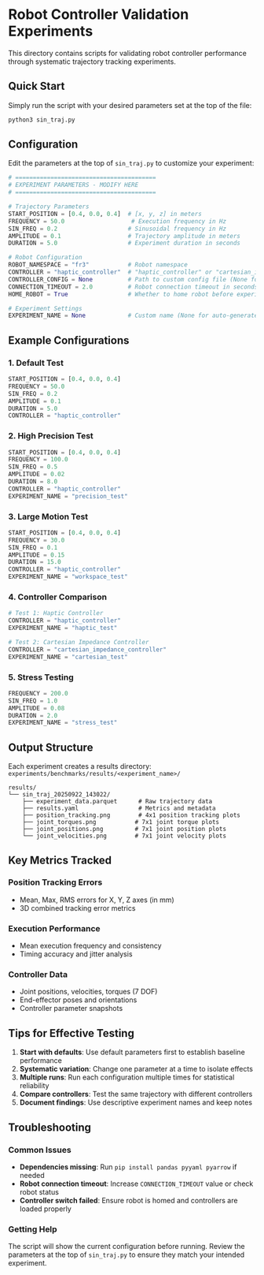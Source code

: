 # Robot Controller Validation Experiments

This directory contains scripts for validating robot controller performance through systematic trajectory tracking experiments.

## Quick Start

Simply run the script with your desired parameters set at the top of the file:

```bash
python3 sin_traj.py
```

## Configuration

Edit the parameters at the top of `sin_traj.py` to customize your experiment:

```python
# ========================================
# EXPERIMENT PARAMETERS - MODIFY HERE
# ========================================

# Trajectory Parameters
START_POSITION = [0.4, 0.0, 0.4]  # [x, y, z] in meters
FREQUENCY = 50.0                   # Execution frequency in Hz
SIN_FREQ = 0.2                    # Sinusoidal frequency in Hz
AMPLITUDE = 0.1                   # Trajectory amplitude in meters
DURATION = 5.0                    # Experiment duration in seconds

# Robot Configuration
ROBOT_NAMESPACE = "fr3"           # Robot namespace
CONTROLLER = "haptic_controller"  # "haptic_controller" or "cartesian_impedance_controller"
CONTROLLER_CONFIG = None          # Path to custom config file (None for default)
CONNECTION_TIMEOUT = 2.0          # Robot connection timeout in seconds
HOME_ROBOT = True                 # Whether to home robot before experiment

# Experiment Settings
EXPERIMENT_NAME = None            # Custom name (None for auto-generated)
```

## Example Configurations

### 1. Default Test
```python
START_POSITION = [0.4, 0.0, 0.4]
FREQUENCY = 50.0
SIN_FREQ = 0.2
AMPLITUDE = 0.1
DURATION = 5.0
CONTROLLER = "haptic_controller"
```

### 2. High Precision Test
```python
START_POSITION = [0.4, 0.0, 0.4]
FREQUENCY = 100.0
SIN_FREQ = 0.5
AMPLITUDE = 0.02
DURATION = 8.0
CONTROLLER = "haptic_controller"
EXPERIMENT_NAME = "precision_test"
```

### 3. Large Motion Test
```python
START_POSITION = [0.4, 0.0, 0.4]
FREQUENCY = 30.0
SIN_FREQ = 0.1
AMPLITUDE = 0.15
DURATION = 15.0
CONTROLLER = "haptic_controller"
EXPERIMENT_NAME = "workspace_test"
```

### 4. Controller Comparison
```python
# Test 1: Haptic Controller
CONTROLLER = "haptic_controller"
EXPERIMENT_NAME = "haptic_test"

# Test 2: Cartesian Impedance Controller  
CONTROLLER = "cartesian_impedance_controller"
EXPERIMENT_NAME = "cartesian_test"
```

### 5. Stress Testing
```python
FREQUENCY = 200.0
SIN_FREQ = 1.0
AMPLITUDE = 0.08
DURATION = 2.0
EXPERIMENT_NAME = "stress_test"
```

## Output Structure

Each experiment creates a results directory: `experiments/benchmarks/results/<experiment_name>/`

```
results/
└── sin_traj_20250922_143022/
    ├── experiment_data.parquet      # Raw trajectory data
    ├── results.yaml                 # Metrics and metadata
    ├── position_tracking.png        # 4x1 position tracking plots
    ├── joint_torques.png           # 7x1 joint torque plots  
    ├── joint_positions.png         # 7x1 joint position plots
    └── joint_velocities.png        # 7x1 joint velocity plots
```

## Key Metrics Tracked

### Position Tracking Errors
- Mean, Max, RMS errors for X, Y, Z axes (in mm)
- 3D combined tracking error metrics

### Execution Performance  
- Mean execution frequency and consistency
- Timing accuracy and jitter analysis

### Controller Data
- Joint positions, velocities, torques (7 DOF)
- End-effector poses and orientations
- Controller parameter snapshots

## Tips for Effective Testing

1. **Start with defaults**: Use default parameters first to establish baseline performance
2. **Systematic variation**: Change one parameter at a time to isolate effects
3. **Multiple runs**: Run each configuration multiple times for statistical reliability
4. **Compare controllers**: Test the same trajectory with different controllers
5. **Document findings**: Use descriptive experiment names and keep notes

## Troubleshooting

### Common Issues
- **Dependencies missing**: Run `pip install pandas pyyaml pyarrow` if needed
- **Robot connection timeout**: Increase `CONNECTION_TIMEOUT` value or check robot status
- **Controller switch failed**: Ensure robot is homed and controllers are loaded properly

### Getting Help
The script will show the current configuration before running. Review the parameters at the top of `sin_traj.py` to ensure they match your intended experiment.